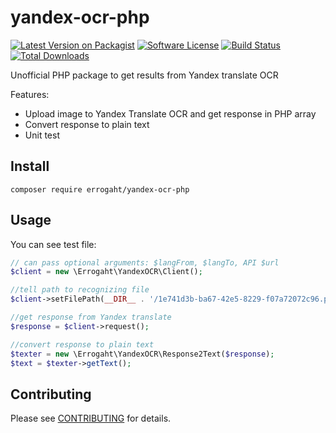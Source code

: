 # yandex-ocr-php

[![Latest Version on Packagist](https://img.shields.io/packagist/v/errogaht/yandex-ocr-php.svg?style=flat-square)](https://packagist.org/packages/errogaht/yandex-ocr-php)
[![Software License](https://img.shields.io/badge/license-MIT-brightgreen.svg?style=flat-square)](LICENSE.md)
[![Build Status](https://img.shields.io/travis/errogaht/yandex-ocr-php.svg?style=flat-square)](https://travis-ci.org/errogaht/yandex-ocr-php)
[![Total Downloads](https://img.shields.io/packagist/dt/errogaht/yandex-ocr-php.svg?style=flat-square)](https://packagist.org/packages/errogaht/yandex-ocr-php)

Unofficial PHP package to get results from Yandex translate OCR


Features:
- Upload image to Yandex Translate OCR and get response in PHP array
- Convert response to plain text
- Unit test

## Install

`composer require errogaht/yandex-ocr-php`

## Usage

You can see test file:

```php
// can pass optional arguments: $langFrom, $langTo, API $url
$client = new \Errogaht\YandexOCR\Client();

//tell path to recognizing file
$client->setFilePath(__DIR__ . '/1e741d3b-ba67-42e5-8229-f07a72072c96.png');

//get response from Yandex translate
$response = $client->request();

//convert response to plain text
$texter = new \Errogaht\YandexOCR\Response2Text($response);
$text = $texter->getText();
```

## Contributing

Please see [CONTRIBUTING](CONTRIBUTING.md) for details.